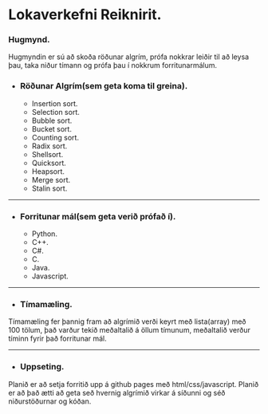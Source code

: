 # Lokaverkefni Reiknirit.


### Hugmynd. 

Hugmyndin er sú að skoða röðunar algrím, prófa nokkrar leiðir til að leysa þau, taka niður tímann og prófa þau í nokkrum forritunarmálum.


* ### Röðunar Algrím(sem geta koma til greina).
    * Insertion sort.
    * Selection sort.
    * Bubble sort.
    * Bucket sort.
    * Counting sort.
    * Radix sort.
    * Shellsort.
    * Quicksort.
    * Heapsort.
    * Merge sort.
    * Stalin sort.

---
* ### Forritunar mál(sem geta verið prófað í).    
    * Python.
    * C++.
    * C#.
    * C.
    * Java.
    * Javascript.
    
---
* ### Tímamæling.
Tímamæling fer þannig fram að algrímið verði keyrt með lista(array) með 100 tölum, það varður tekið meðaltalið á öllum tímunum, meðaltalið verður tíminn fyrir það forritunar mál.
    
--- 
* ### Uppseting.
Planið er að setja forritið upp á github pages með html/css/javascript. Planið er að það ætti að geta seð hvernig algrímið virkar á síðunni og séð niðurstöðurnar og kóðan.


